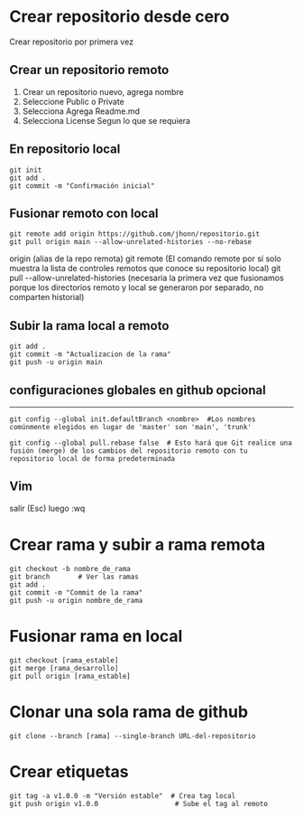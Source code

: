 # Crear repositorio desde cero
Crear repositorio por primera vez
## Crear un repositorio remoto
1. Crear un repositorio nuevo, agrega nombre
2. Seleccione Public o Private
3. Selecciona Agrega Readme.md
4. Selecciona License
Segun lo que se requiera

## En repositorio local
```
git init
git add .
git commit -m "Confirmación inicial"
```
## Fusionar remoto con local
```
git remote add origin https://github.com/jhonn/repositorio.git
git pull origin main --allow-unrelated-histories --no-rebase
```
origin (alias de la repo remota)
git remote (El comando remote por sí solo muestra la lista de controles remotos que conoce su repositorio local)
git pull <alias> <rama>
--allow-unrelated-histories (necesaria la primera vez que fusionamos porque los directorios remoto y local se generaron por separado, no comparten historial)

## Subir la rama local a remoto
```
git add .
git commit -m "Actualizacion de la rama"
git push -u origin main
```

## configuraciones globales en github opcional
-----
```
git config --global init.defaultBranch <nombre>  #Los nombres comúnmente elegidos en lugar de 'master' son 'main', 'trunk'

git config --global pull.rebase false  # Esto hará que Git realice una fusión (merge) de los cambios del repositorio remoto con tu repositorio local de forma predeterminada
```

## Vim
salir (Esc) luego :wq

# Crear rama y subir a rama remota
```
git checkout -b nombre_de_rama
git branch       # Ver las ramas
git add .
git commit -m "Commit de la rama"
git push -u origin nombre_de_rama
```

# Fusionar rama en local
```
git checkout [rama_estable]
git merge [rama_desarrollo]
git pull origin [rama_estable]
```

# Clonar una sola rama de github
```
git clone --branch [rama] --single-branch URL-del-repositorio
```

# Crear etiquetas
```
git tag -a v1.0.0 -m "Versión estable"  # Crea tag local
git push origin v1.0.0                   # Sube el tag al remoto
```
